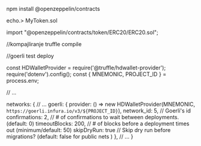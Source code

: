 npm install @openzeppelin/contracts


echo.> MyToken.sol


import "@openzeppelin/contracts/token/ERC20/ERC20.sol";


//kompajliranje 
truffle compile


//goerli test deploy

const HDWalletProvider = require('@truffle/hdwallet-provider');
require('dotenv').config();
const { MNEMONIC, PROJECT_ID } = process.env;

// ...

networks: {
  // ...
  goerli: {
    provider: () => new HDWalletProvider(MNEMONIC, `https://goerli.infura.io/v3/${PROJECT_ID}`),
    network_id: 5,       // Goerli's id
    confirmations: 2,    // # of confirmations to wait between deployments. (default: 0)
    timeoutBlocks: 200,  // # of blocks before a deployment times out  (minimum/default: 50)
    skipDryRun: true     // Skip dry run before migrations? (default: false for public nets )
  },
  // ...
}
